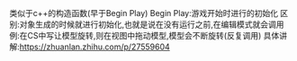 类似于c++的构造函数(早于Begin Play)
Begin Play:游戏开始时进行的初始化
区别:对象生成的时候就进行初始化,也就是说在没有运行之前,在编辑模式就会调用
例:在CS中写让模型旋转,则在视图中拖动模型,模型会不断旋转(反复调用)
具体讲解:https://zhuanlan.zhihu.com/p/27559604

